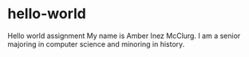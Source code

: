 # hello-world
Hello world assignment 
My name is Amber Inez McClurg. I am a senior majoring in computer science and minoring in history.
